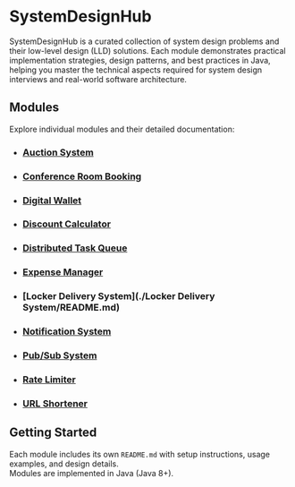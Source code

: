 # SystemDesignHub

SystemDesignHub is a curated collection of system design problems and their low-level design (LLD) solutions.
Each module demonstrates practical implementation strategies, design patterns, and best practices in Java, helping you master the technical aspects required for system design interviews and real-world software architecture.

## Modules

Explore individual modules and their detailed documentation:

- ### [Auction System](./AuctionSystem/README.md)
- ### [Conference Room Booking](./ConferenceRoomBookingSystem/README.md)
- ### [Digital Wallet](./DigitalWallet/README.md)
- ### [Discount Calculator](./DiscountCalculator/README.md)
- ### [Distributed Task Queue](./DistributedTaskQueue/README.md)
- ### [Expense Manager](./ExpenseManager/README.md)
- ### [Locker Delivery System](./Locker Delivery System/README.md)
- ### [Notification System](./Notification/README.md)
- ### [Pub/Sub System](./PubSubSystem/README.md)
- ### [Rate Limiter](./RateLimiter/README.md)
- ### [URL Shortener](./UrlShotner/README.md)


## Getting Started

Each module includes its own `README.md` with setup instructions, usage examples, and design details.  
Modules are implemented in Java (Java 8+).


